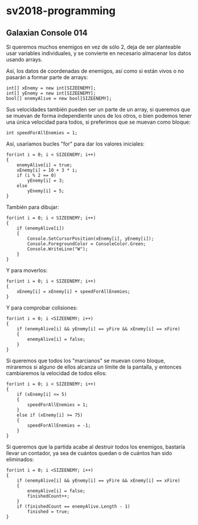# sv2018-programming

## Galaxian Console 014

Si queremos muchos enemigos en vez de sólo 2, deja de ser planteable
usar variables individuales, y se convierte en necesario almacenar
los datos usando arrays.

Así, los datos de coordenadas de enemigos, así como si están vivos o no
pasarán a formar parte de arrays:

```
int[] xEnemy = new int[SIZEENEMY];
int[] yEnemy = new int[SIZEENEMY];
bool[] enemyAlive = new bool[SIZEENEMY];
```

Sus velocidades también pueden ser un parte de un array, si queremos que se 
muevan de forma independiente unos de los otros, o bien podemos tener una única 
velocidad para todos, si preferimos que se muevan como bloque:

```
int speedForAllEnemies = 1;
```

Así, usaríamos bucles "for" para dar los valores iniciales:

```
for(int i = 0; i < SIZEENEMY; i++)
{
    enemyAlive[i] = true;
    xEnemy[i] = 10 + 3 * i;
    if (i % 2 == 0)
        yEnemy[i] = 3;
    else
        yEnemy[i] = 5;
}
```


También para dibujar:

```
for(int i = 0; i < SIZEENEMY; i++)
{
    if (enemyAlive[i])
    {
        Console.SetCursorPosition(xEnemy[i], yEnemy[i]);
        Console.ForegroundColor = ConsoleColor.Green;
        Console.WriteLine("W");
    }
}
```


Y para moverlos:
```
for(int i = 0; i < SIZEENEMY; i++)
{
    xEnemy[i] = xEnemy[i] + speedForAllEnemies;
}
```


Y para comprobar colisiones:

```
for(int i = 0; i <SIZEENEMY; i++)
{
    if (enemyAlive[i] && yEnemy[i] == yFire && xEnemy[i] == xFire)
    {
        enemyAlive[i] = false;
    }
}
```


Si queremos que todos los "marcianos" se muevan como bloque, miraremos si
alguno de ellos alcanza un límite de la pantalla, y entonces cambiaremos
la velocidad de todos ellos:

```
for(int i = 0; i < SIZEENEMY; i++)
{
    if (xEnemy[i] <= 5)
    {
        speedForAllEnemies = 1;
    }
    else if (xEnemy[i] >= 75)
    {
        speedForAllEnemies = -1;
    }
}

```


Si queremos que la partida acabe al destruir todos los enemigos, bastaría 
llevar un contador, ya sea de cuántos quedan o de cuántos han sido eliminados:

```
for(int i = 0; i <SIZEENEMY; i++)
{
    if (enemyAlive[i] && yEnemy[i] == yFire && xEnemy[i] == xFire)
    {
        enemyAlive[i] = false;
        finishedCount++;
    }
    if (finishedCount == enemyAlive.Length - 1)
        finished = true;
}
```

